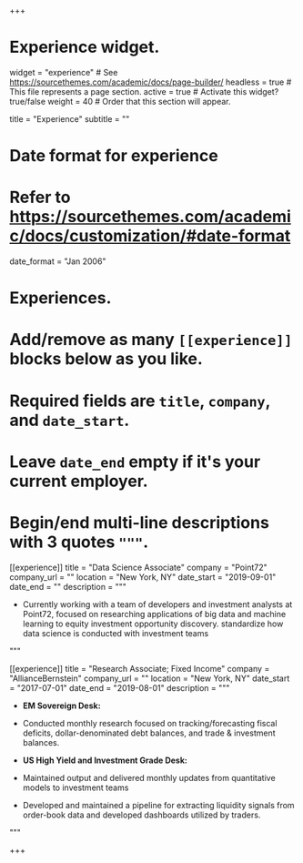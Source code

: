 +++
# Experience widget.
widget = "experience"  # See https://sourcethemes.com/academic/docs/page-builder/
headless = true  # This file represents a page section.
active = true  # Activate this widget? true/false
weight = 40  # Order that this section will appear.

title = "Experience"
subtitle = ""

# Date format for experience
#   Refer to https://sourcethemes.com/academic/docs/customization/#date-format
date_format = "Jan 2006"

# Experiences.
#   Add/remove as many `[[experience]]` blocks below as you like.
#   Required fields are `title`, `company`, and `date_start`.
#   Leave `date_end` empty if it's your current employer.
#   Begin/end multi-line descriptions with 3 quotes `"""`.
[[experience]]
  title = "Data Science Associate"
  company = "Point72"
  company_url = ""
  location = "New York, NY"
  date_start = "2019-09-01"
  date_end = ""
  description = """
  
  * Currently working with a team of developers and investment analysts at Point72, focused on researching applications of big data and machine learning to equity investment opportunity discovery. standardize how data science is conducted with investment teams

  """

[[experience]]
  title = "Research Associate; Fixed Income"
  company = "AllianceBernstein"
  company_url = ""
  location = "New York, NY"
  date_start = "2017-07-01"
  date_end = "2019-08-01"
  description = """
  
  * **EM Sovereign Desk:**
  * Conducted monthly research focused on tracking/forecasting fiscal deficits, dollar-denominated debt balances, and trade & investment balances.
 
  * **US High Yield and Investment Grade Desk:**
  * Maintained output and delivered monthly updates from quantitative models to investment teams
  * Developed and maintained a pipeline for extracting liquidity signals from order-book data and developed dashboards utilized by traders. 

  """


+++
